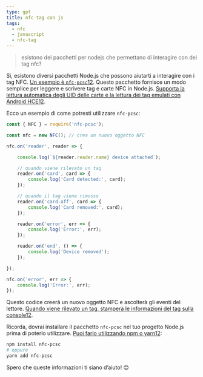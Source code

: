 ```yaml
---
type: gpt
title: nfc-tag con js
tags:
  - nfc
  - javascript
  - nfc-tag
---
```


>esistono dei pacchetti per nodejs che permettano di interagire con dei tag nfc?

Sì, esistono diversi pacchetti Node.js che possono aiutarti a interagire con i tag NFC. [Un esempio è `nfc-pcsc`](https://www.npmjs.com/package/nfc-pcsc)[1](https://www.npmjs.com/package/nfc-pcsc)[2](https://github.com/pokusew/nfc-pcsc). Questo pacchetto fornisce un modo semplice per leggere e scrivere tag e carte NFC in Node.js. [Supporta la lettura automatica degli UID delle carte e la lettura dei tag emulati con Android HCE](https://www.npmjs.com/package/nfc-pcsc)[1](https://www.npmjs.com/package/nfc-pcsc)[2](https://github.com/pokusew/nfc-pcsc).

Ecco un esempio di come potresti utilizzare `nfc-pcsc`:

```javascript
const { NFC } = require('nfc-pcsc');

const nfc = new NFC(); // crea un nuovo oggetto NFC

nfc.on('reader', reader => {

    console.log(`${reader.reader.name} device attached`);

    // quando viene rilevato un tag
    reader.on('card', card => {
        console.log('Card detected:', card);
    });

    // quando il tag viene rimosso
    reader.on('card.off', card => {
        console.log('Card removed:', card);
    });

    reader.on('error', err => {
        console.log('Error:', err);
    });

    reader.on('end', () => {
        console.log('Device removed');
    });

});

nfc.on('error', err => {
    console.log('Error:', err);
});
```

Questo codice creerà un nuovo oggetto NFC e ascolterà gli eventi del lettore. [Quando viene rilevato un tag, stamperà le informazioni del tag sulla console](https://www.npmjs.com/package/nfc-pcsc)[1](https://www.npmjs.com/package/nfc-pcsc)[2](https://github.com/pokusew/nfc-pcsc).

Ricorda, dovrai installare il pacchetto `nfc-pcsc` nel tuo progetto Node.js prima di poterlo utilizzare. [Puoi farlo utilizzando npm o yarn](https://www.npmjs.com/package/nfc-pcsc)[1](https://www.npmjs.com/package/nfc-pcsc)[2](https://github.com/pokusew/nfc-pcsc):

```bash
npm install nfc-pcsc
# oppure
yarn add nfc-pcsc
```

Spero che queste informazioni ti siano d’aiuto! 😊
